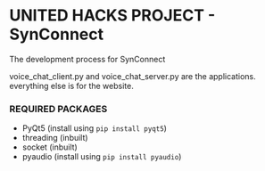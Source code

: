 # UNITED HACKS PROJECT - SynConnect
The development process for SynConnect

voice_chat_client.py and voice_chat_server.py are the applications.
everything else is for the website.

### REQUIRED PACKAGES
* PyQt5 (install using `pip install pyqt5`)
* threading (inbuilt)
* socket (inbuilt)
* pyaudio (install using `pip install pyaudio`)

